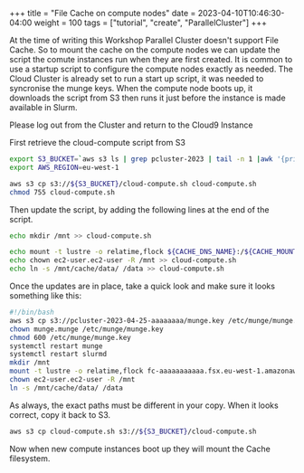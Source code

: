 +++
title = "File Cache on compute nodes"
date = 2023-04-10T10:46:30-04:00
weight = 100
tags = ["tutorial", "create", "ParallelCluster"]
+++

At the time of writing this Workshop Parallel Cluster doesn't support File Cache. So to mount the cache on the compute nodes we can update the script the comute instances run when they are first created. It is common to use a startup script to configure the compute nodes exactly as needed. The Cloud Cluster is already set to run a start up script, it was needed to syncronise the munge keys. When the compute node boots up, it downloads the script from S3 then runs it just before the instance is made available in Slurm.

Please log out from the Cluster and return to the Cloud9 Instance

First retrieve the cloud-compute script from S3

```bash
export S3_BUCKET=`aws s3 ls | grep pcluster-2023 | tail -n 1 |awk '{print $3}'`
export AWS_REGION=eu-west-1

aws s3 cp s3://${S3_BUCKET}/cloud-compute.sh cloud-compute.sh
chmod 755 cloud-compute.sh
```

Then update the script, by adding the following lines at the end of the script.

```bash
echo mkdir /mnt >> cloud-compute.sh

echo mount -t lustre -o relatime,flock ${CACHE_DNS_NAME}:/${CACHE_MOUNT_POINT} /mnt >> cloud-compute.sh
echo chown ec2-user.ec2-user -R /mnt >> cloud-compute.sh
echo ln -s /mnt/cache/data/ /data >> cloud-compute.sh
```

Once the updates are in place, take a quick look and make sure it looks something like this:

```bash
#!/bin/bash
aws s3 cp s3://pcluster-2023-04-25-aaaaaaaa/munge.key /etc/munge/munge.key
chown munge.munge /etc/munge/munge.key
chmod 600 /etc/munge/munge.key
systemctl restart munge
systemctl restart slurmd
mkdir /mnt
mount -t lustre -o relatime,flock fc-aaaaaaaaaaa.fsx.eu-west-1.amazonaws.com:/bbbbbbbbb /mnt
chown ec2-user.ec2-user -R /mnt
ln -s /mnt/cache/data/ /data
```

As always, the exact paths must be different in your copy. When it looks correct, copy it back to S3.

```bash
aws s3 cp cloud-compute.sh s3://${S3_BUCKET}/cloud-compute.sh 
```

Now when new compute instances boot up they will mount the Cache filesystem.
